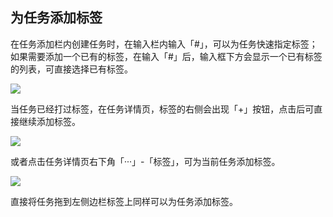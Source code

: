 ## 为任务添加标签

在任务添加栏内创建任务时，在输入栏内输入「#」，可以为任务快速指定标签；如果需要添加一个已有的标签，在输入「#」后，输入框下方会显示一个已有标签的列表，可直接选择已有标签。

![](../images/web/addtag1.png) 

当任务已经打过标签，在任务详情页，标签的右侧会出现「+」按钮，点击后可直接继续添加标签。

![](../images/web/addtag2.png)

或者点击任务详情页右下角「···」-「标签」，可为当前任务添加标签。

![](../images/web/addtag3.png)

直接将任务拖到左侧边栏标签上同样可以为任务添加标签。


